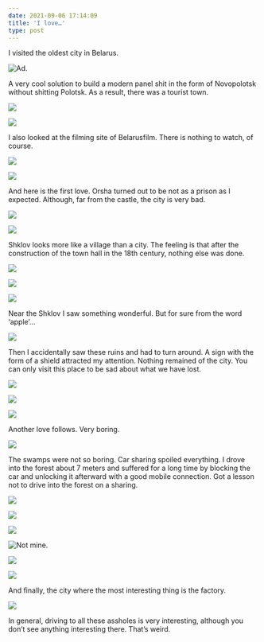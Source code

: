 ```yaml
---
date: 2021-09-06 17:14:09
title: 'I love…'
type: post
---
```


I visited the oldest city in Belarus.

![Ad.](IMG_0982.jpg)

A very cool solution to build a modern panel shit in the form of Novopolotsk without shitting
Polotsk. As a result, there was a tourist town.

![](IMG_0985.jpg)

![](IMG_0996.jpg)

I also looked at the filming site of Belarusfilm. There is nothing to watch, of course.

![](IMG_1132.jpg)

![](IMG_1133.jpg)

And here is the first love. Orsha turned out to be not as a prison as I expected. Although, far from
the castle, the city is very bad.

![](IMG_1199.jpg)

![](IMG_1200.jpg)

Shklov looks more like a village than a city. The feeling is that after the construction of the town
hall in the 18th century, nothing else was done.

![](IMG_1223.jpg)

![](IMG_1220.jpg)

![](IMG_1217.jpg)

Near the Shklov I saw something wonderful. But for sure from the word ‘apple’…

![](IMG_1233.jpg)

Then I accidentally saw these ruins and had to turn around. A sign with the form of a shield
attracted my attention. Nothing remained of the city. You can only visit this place to be sad about
what we have lost.

![](IMG_1262.jpg)

![](IMG_1260.jpg)

![](IMG_1280.jpg)

Another love follows. Very boring.

![](IMG_1284.jpg)

The swamps were not so boring. Car sharing spoiled everything. I drove into the forest about 7
meters and suffered for a long time by blocking the car and unlocking it afterward with a good
mobile connection. Got a lesson not to drive into the forest on a sharing.

![](IMG_1286.jpg)

![](IMG_1297.jpg)

![](IMG_1298.jpg)

![Not mine.](IMG_1302.jpg)

![](IMG_1303.jpg)

![](IMG_1305.jpg)

And finally, the city where the most interesting thing is the factory.

![](IMG_1315.jpg)

In general, driving to all these assholes is very interesting, although you don’t see anything
interesting there. That’s weird.
